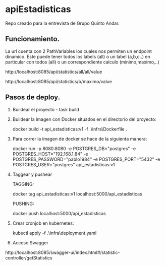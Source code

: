 # apiEstadisticas
Repo creado para la entrevista de Grupo Quinto Andar.

## Funcionamiento.
La url cuenta con 2 PathVariables los cuales nos permiten un endpoint dinamico.
Este puede tener todos los labels (all) o un label (a,b,c..) en particular con todos (all) o un correspondiente calculo (minimo,maximo,..)

http://localhost:8085/api/statistics/all/all/value

http://localhost:8085/api/statistics/b/maximo/value

## Pasos de deploy.
1. Buildear el proyecto - task build


2. Buildear la imagen con Docker situados en el directorio del proyecto:

       
      docker build -t api_estadisticas:v1 -f .\infra\Dockerfile .

3. Para correr la imagen de docker se hace de la siguienta manera:


      docker run -p 8080:8080 -e POSTGRES_DB="postgres" -e POSTGRES_HOST="192.168.1.84" -e POSTGRES_PASSWORD="pablo1984" -e POSTGRES_PORT="5432" -e POSTGRES_USER="postgres"  api_estadisticas:v1

4. Taggear y pushear

   
   TAGGING:
            
      
      docker tag api_estadisticas:v1 localhost:5000/api_estadisticas

   PUSHING:

       
      docker push localhost:5000/api_estadisticas

5. Crear cronjob en kubernetes:

       
      kubectl apply -f .\infra\deployment.yaml

6. Acceso Swagger

  http://localhost:8085/swagger-ui/index.html#/statistic-controller/getStatistics